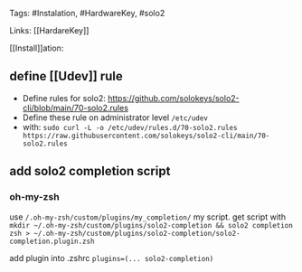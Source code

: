 Tags: #Instalation, #HardwareKey, #solo2

Links: [[HardareKey]] 

[[Install]]ation:

## define [[Udev]] rule

* Define rules for solo2: https://github.com/solokeys/solo2-cli/blob/main/70-solo2.rules 
* Define these rule on administrator level `/etc/udev`
* with:
  `sudo curl -L -o /etc/udev/rules.d/70-solo2.rules https://raw.githubusercontent.com/solokeys/solo2-cli/main/70-solo2.rules`

## add solo2 completion script

### oh-my-zsh

use `/.oh-my-zsh/custom/plugins/my_completion/` my script. 
get script with `mkdir ~/.oh-my-zsh/custom/plugins/solo2-completion && solo2 completion zsh > ~/.oh-my-zsh/custom/plugins/solo2-completion/solo2-completion.plugin.zsh`

add plugin into .zshrc 
`plugins=(... solo2-completion)`

